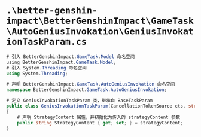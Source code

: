 # `.\better-genshin-impact\BetterGenshinImpact\GameTask\AutoGeniusInvokation\GeniusInvokationTaskParam.cs`

```cs
# 引入 BetterGenshinImpact.GameTask.Model 命名空间
﻿using BetterGenshinImpact.GameTask.Model;
# 引入 System.Threading 命名空间
using System.Threading;

# 声明 BetterGenshinImpact.GameTask.AutoGeniusInvokation 命名空间
namespace BetterGenshinImpact.GameTask.AutoGeniusInvokation;

# 定义 GeniusInvokationTaskParam 类，继承自 BaseTaskParam
public class GeniusInvokationTaskParam(CancellationTokenSource cts, string strategyContent) : BaseTaskParam(cts)
{
    # 声明 StrategyContent 属性，并初始化为传入的 strategyContent 参数
    public string StrategyContent { get; set; } = strategyContent;
}
```